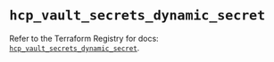 # `hcp_vault_secrets_dynamic_secret`

Refer to the Terraform Registry for docs: [`hcp_vault_secrets_dynamic_secret`](https://registry.terraform.io/providers/hashicorp/hcp/0.103.0/docs/resources/vault_secrets_dynamic_secret).
